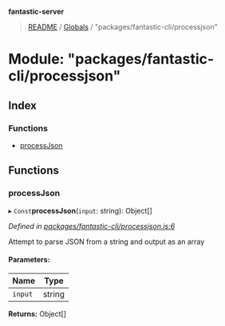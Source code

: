 **fantastic-server**

> [README](../README.md) / [Globals](../globals.md) / "packages/fantastic-cli/processjson"

# Module: "packages/fantastic-cli/processjson"

## Index

### Functions

* [processJson](_packages_fantastic_cli_processjson_.md#processjson)

## Functions

### processJson

▸ `Const`**processJson**(`input`: string): Object[]

*Defined in [packages/fantastic-cli/processjson.js:6](https://github.com/besimorhino/project-fantastic/blob/a9b4b41/packages/fantastic-cli/processjson.js#L6)*

Attempt to parse JSON from a string and output as an array

#### Parameters:

Name | Type |
------ | ------ |
`input` | string |

**Returns:** Object[]
